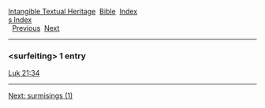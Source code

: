 [Intangible Textual Heritage](../../index)  [Bible](../index) 
[Index](index)   
[s Index](_s_)  
  [Previous](c11156)  [Next](c11158) 

------------------------------------------------------------------------

### &lt;surfeiting&gt; 1 entry

[Luk 21:34](../kjv/luk021.htm#034)  

------------------------------------------------------------------------

[Next: surmisings (1)](c11158)
